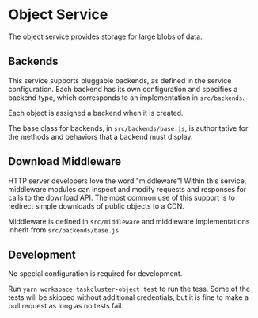 # Object Service

The object service provides storage for large blobs of data.

## Backends

This service supports pluggable backends, as defined in the service configuration.
Each backend has its own configuration and specifies a backend type, which corresponds to an implementation in `src/backends`.

Each object is assigned a backend when it is created.

The base class for backends, in `src/backends/base.js`, is authoritative for the methods and behaviors that a backend must display.

## Download Middleware

HTTP server developers love the word "middleware"!
Within this service, middleware modules can inspect and modify requests and responses for calls to the download API.
The most common use of this support is to redirect simple downloads of public objects to a CDN.

Middleware is defined in `src/middleware` and middleware implementations inherit from `src/backends/base.js`.

## Development

No special configuration is required for development.

Run `yarn workspace taskcluster-object test` to run the tess.
Some of the tests will be skipped without additional credentials, but it is fine to make a pull request as long as no tests fail.
